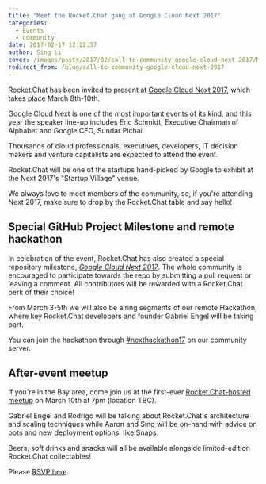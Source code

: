 ```yaml
---
title: "Meet the Rocket.Chat gang at Google Cloud Next 2017"
categories:
  - Events
  - Community
date: 2017-02-17 12:22:57
author: Sing Li
cover: /images/posts/2017/02/call-to-community-google-cloud-next-2017/Next17-1.jpg
redirect_from: /blog/call-to-community-google-cloud-next-2017
---
```


Rocket.Chat has been invited to present at [Google Cloud Next 2017](https://cloudnext.withgoogle.com/), which takes place March 8th-10th.

Google Cloud Next is one of the most important events of its kind, and this year the speaker line-up includes Eric Schmidt, Executive Chairman of Alphabet and Google CEO, Sundar Pichai.

Thousands of cloud professionals, executives, developers, IT decision makers and venture capitalists are expected to attend the event.

Rocket.Chat will be one of the startups hand-picked by Google to exhibit at the Next 2017's "Startup Village" venue.

We always love to meet members of the community, so, if you're attending Next 2017, make sure to drop by the Rocket.Chat table and say hello!

## Special GitHub Project Milestone and remote hackathon

In celebration of the event, Rocket.Chat has also created a special repository milestone, _[Google Cloud Next 2017](https://github.com/RocketChat/Rocket.Chat/milestone/64)_. The whole community is encouraged to participate towards the repo by submitting a pull request or leaving a comment. All contributors will be rewarded with a Rocket.Chat perk of their choice!

From March 3-5th we will also be airing segments of our remote Hackathon, where key Rocket.Chat developers and founder Gabriel Engel will be taking part.

You can join the hackathon through [#nexthackathon17](https://open.rocket.chat/channel/nexthackathon17) on our community server.

## After-event meetup

If you're in the Bay area, come join us at the first-ever [Rocket.Chat-hosted meetup](https://www.meetup.com/Rocket-Chat-San-Francisco-Bay-Area/events/237858761/)  on March 10th at 7pm (location TBC).

Gabriel Engel and Rodrigo will be talking about Rocket.Chat's architecture and scaling techniques while Aaron and Sing will be on-hand with advice on bots and new deployment options, like Snaps.

Beers, soft drinks and snacks will all be available alongside limited-edition Rocket.Chat collectables!

Please [RSVP here](https://www.meetup.com/Rocket-Chat-San-Francisco-Bay-Area/events/237858761/).

